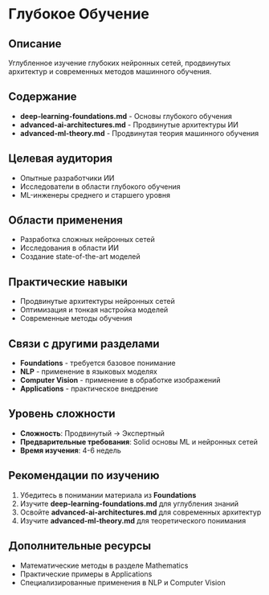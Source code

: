 # Глубокое Обучение

## Описание
Углубленное изучение глубоких нейронных сетей, продвинутых архитектур и современных методов машинного обучения.

## Содержание
- **deep-learning-foundations.md** - Основы глубокого обучения
- **advanced-ai-architectures.md** - Продвинутые архитектуры ИИ
- **advanced-ml-theory.md** - Продвинутая теория машинного обучения

## Целевая аудитория
- Опытные разработчики ИИ
- Исследователи в области глубокого обучения
- ML-инженеры среднего и старшего уровня

## Области применения
- Разработка сложных нейронных сетей
- Исследования в области ИИ
- Создание state-of-the-art моделей

## Практические навыки
- Продвинутые архитектуры нейронных сетей
- Оптимизация и тонкая настройка моделей
- Современные методы обучения

## Связи с другими разделами
- **Foundations** - требуется базовое понимание
- **NLP** - применение в языковых моделях
- **Computer Vision** - применение в обработке изображений
- **Applications** - практическое внедрение

## Уровень сложности
- **Сложность**: Продвинутый → Экспертный
- **Предварительные требования**: Solid основы ML и нейронных сетей
- **Время изучения**: 4-6 недель

## Рекомендации по изучению
1. Убедитесь в понимании материала из **Foundations**
2. Изучите **deep-learning-foundations.md** для углубления знаний
3. Освойте **advanced-ai-architectures.md** для современных архитектур
4. Изучите **advanced-ml-theory.md** для теоретического понимания

## Дополнительные ресурсы
- Математические методы в разделе Mathematics
- Практические примеры в Applications
- Специализированные применения в NLP и Computer Vision 